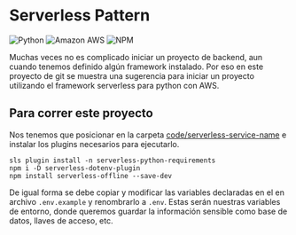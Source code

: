 # Serverless Pattern
![Python](https://img.shields.io/badge/Python-3776AB?style=for-the-badge&logo=python&logoColor=white)
![Amazon AWS](https://img.shields.io/badge/Amazon_AWS-FF9900?style=for-the-badge&logo=amazonaws&logoColor=white)
![NPM](https://img.shields.io/badge/NPM-%23000000.svg?style=for-the-badge&logo=npm&logoColor=white)

Muchas veces no es complicado iniciar un proyecto de backend, aun cuando tenemos definido algún framework instalado. Por eso en este proyecto de git se muestra una sugerencia para iniciar un proyecto utilizando el framework serverless para python con AWS.

## Para correr este proyecto
Nos tenemos que posicionar en la carpeta [code/serverless-service-name](code/serverless-service-name) e instalar los plugins necesarios para ejecutarlo.

```
sls plugin install -n serverless-python-requirements
npm i -D serverless-dotenv-plugin
npm install serverless-offline --save-dev
```

De igual forma se debe copiar y modificar las variables declaradas en el en archivo `.env.example` y renombrarlo a `.env`. Estas serán nuestras variables de entorno, donde queremos guardar la información sensible como base de datos, llaves de acceso, etc.

